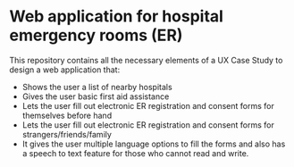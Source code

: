 # Web application for hospital emergency rooms (ER)
This repository contains all the necessary elements of a UX Case Study to design a web application that:
- Shows the user a list of nearby hospitals
- Gives the user basic first aid assistance
- Lets the user fill out electronic ER registration and consent forms for themselves before hand
- Lets the user fill out electronic ER registration and consent forms for strangers/friends/family
- It gives the user multiple language options to fill the forms and also has a speech to text feature for those who cannot read and write.
